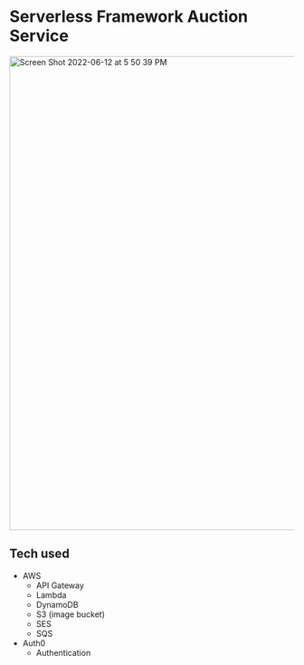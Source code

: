 # Serverless Framework Auction Service
<img width="837" alt="Screen Shot 2022-06-12 at 5 50 39 PM" src="https://user-images.githubusercontent.com/31222099/173256833-c020b05f-e143-4d72-a1a0-ff0a35253299.png">

## Tech used
* AWS
  * API Gateway
  * Lambda
  * DynamoDB 
  * S3 (image bucket)
  * SES
  * SQS
* Auth0
  * Authentication

